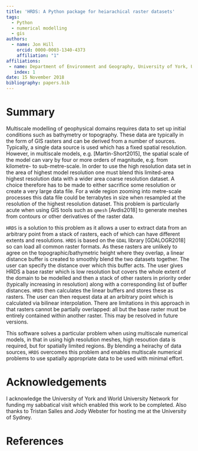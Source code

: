 ```yaml
---
title: 'HRDS: A Python package for heiarachical raster datasets'
tags:
  - Python
  - numerical modelling
  - gis
authors:
  - name: Jon Hill
    orcid: 0000-0003-1340-4373
    affiliation: "1"
affiliations:
 - name: Department of Environment and Geography, University of York, UK
   index: 1
date: 15 November 2018
bibliography: papers.bib
---
```


# Summary

Multiscale modelling of geophysical domains requires data to set up initial conditions
such as bathymetry or topography. These data are typically in the form of GIS
rasters and can be derived from a number of sources. Typically, a single
data source is used which has a fixed spatial resolution. However, in multiscale
models, e.g. [Martin-Short2015], the spatial scale of the model can vary by four or 
more orders of magnitude, e.g. from kilometre- to sub-metre-scale. In order to
use the high resolution data set in the area of highest model resolution one
must blend this limited-area highest resolution data with a wider area coarse
resolution dataset. A choice therefore has to be made to either sacrifice some 
resolution or create a very large data file. For a wide region zooming into 
metre-scale processes this data file could be terrabytes in size when resampled 
at the resolution of the highest resolution dataset. This problem is particularly
acute when using GIS tools such as ```qmesh``` [Avdis2018] to generate meshes from 
contours or other derivatives of the raster data.

``HRDS`` is a solution to this problem as it allows a user to extract data 
from an arbitrary point from a stack of rasters, each of which can have different
extents and resolutions. ```HRDS``` is based on the ```GDAL``` library [GDALOGR2018]
so can load all common raster formats. As these rasters are unlikely to 
agree on the topographic/bathymetric height where they overlap, a linear distance 
buffer is created to smoothly
blend the two datasets together. The user can specify the distance over which this 
buffer acts. The user gives HRDS a base raster which is low resolution but covers 
the whole extent of the domain to be modelled and then a stack of other rasters in 
priority order (typically increasing in resolution) along with a corresponding list 
of buffer distances. ``HRDS`` then calculates the linear buffers and stores these 
as rasters. The user can then request data at an arbitrary point which is
calculated via bilinear interpolation. There are limitations in this approach 
in that rasters cannot be partially overlapped: all but the base raster must 
be entirely contained within another raster. This may be resolved in future
versions.

This software solves a particular problem when using multiscale numerical models, 
in that in using high resolution meshes, high resoution data is required, but for 
spatially limited regions. By blending a heirachy of data sources, ```HRDS``` overcomes
this problem and enables multiscale numerical problems to use spatially appropriate
data to be used with minimal effort.

# Acknowledgements

I acknowledge the University of York and World University Network for
funding my sabbatical visit which enabled this work to be completed. Also
thanks to Tristan Salles and Jody Webster for hosting me at the 
University of Sydney. 

# References
